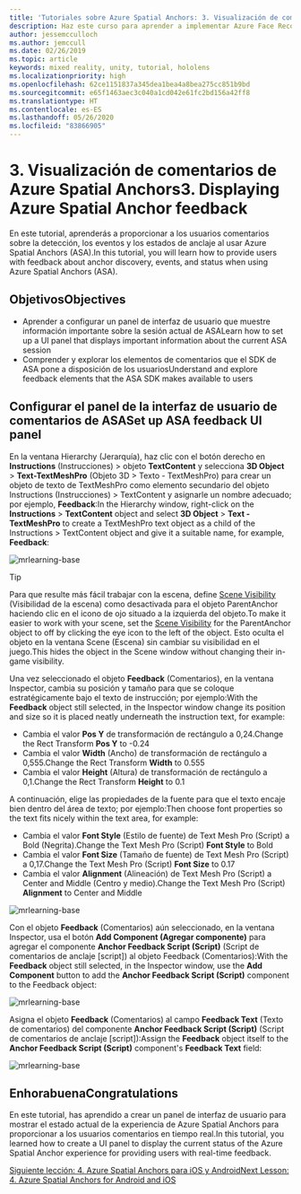 ```yaml
---
title: 'Tutoriales sobre Azure Spatial Anchors: 3. Visualización de comentarios de Azure Spatial Anchors'
description: Haz este curso para aprender a implementar Azure Face Recognition dentro de una aplicación de realidad mixta.
author: jessemcculloch
ms.author: jemccull
ms.date: 02/26/2019
ms.topic: article
keywords: mixed reality, unity, tutorial, hololens
ms.localizationpriority: high
ms.openlocfilehash: 62ce1151837a345dea1bea4a8bea275cc851b9bd
ms.sourcegitcommit: e65f1463aec3c040a1cd042e61fc2bd156a42ff8
ms.translationtype: HT
ms.contentlocale: es-ES
ms.lasthandoff: 05/26/2020
ms.locfileid: "83866905"
---
```

# <a name="3-displaying-azure-spatial-anchor-feedback"></a><span data-ttu-id="40ed7-105">3. Visualización de comentarios de Azure Spatial Anchors</span><span class="sxs-lookup"><span data-stu-id="40ed7-105">3. Displaying Azure Spatial Anchor feedback</span></span>

<span data-ttu-id="40ed7-106">En este tutorial, aprenderás a proporcionar a los usuarios comentarios sobre la detección, los eventos y los estados de anclaje al usar Azure Spatial Anchors (ASA).</span><span class="sxs-lookup"><span data-stu-id="40ed7-106">In this tutorial, you will learn how to provide users with feedback about anchor discovery, events, and status when using Azure Spatial Anchors (ASA).</span></span>

## <a name="objectives"></a><span data-ttu-id="40ed7-107">Objetivos</span><span class="sxs-lookup"><span data-stu-id="40ed7-107">Objectives</span></span>

* <span data-ttu-id="40ed7-108">Aprender a configurar un panel de interfaz de usuario que muestre información importante sobre la sesión actual de ASA</span><span class="sxs-lookup"><span data-stu-id="40ed7-108">Learn how to set up a UI panel that displays important information about the current ASA session</span></span>
* <span data-ttu-id="40ed7-109">Comprender y explorar los elementos de comentarios que el SDK de ASA pone a disposición de los usuarios</span><span class="sxs-lookup"><span data-stu-id="40ed7-109">Understand and explore feedback elements that the ASA SDK makes available to users</span></span>

## <a name="set-up-asa-feedback-ui-panel"></a><span data-ttu-id="40ed7-110">Configurar el panel de la interfaz de usuario de comentarios de ASA</span><span class="sxs-lookup"><span data-stu-id="40ed7-110">Set up ASA feedback UI panel</span></span>

<span data-ttu-id="40ed7-111">En la ventana Hierarchy (Jerarquía), haz clic con el botón derecho en **Instructions** (Instrucciones) > objeto **TextContent** y selecciona **3D Object** > **Text-TextMeshPro** (Objeto 3D > Texto - TextMeshPro) para crear un objeto de texto de TextMeshPro como elemento secundario del objeto Instructions (Instrucciones) > TextContent y asignarle un nombre adecuado; por ejemplo, **Feedback**:</span><span class="sxs-lookup"><span data-stu-id="40ed7-111">In the Hierarchy window, right-click on the **Instructions** > **TextContent** object and select **3D Object** > **Text - TextMeshPro** to create a TextMeshPro text object as a child of the Instructions > TextContent object and give it a suitable name, for example, **Feedback**:</span></span>

![mrlearning-base](images/mrlearning-asa/tutorial3-section1-step1-1.png)

> [!TIP]
> <span data-ttu-id="40ed7-113">Para que resulte más fácil trabajar con la escena, define <a href="https://docs.unity3d.com/Manual/SceneVisibility.html" target="_blank">Scene Visibility</a> (Visibilidad de la escena) como desactivada para el objeto ParentAnchor haciendo clic en el icono de ojo situado a la izquierda del objeto.</span><span class="sxs-lookup"><span data-stu-id="40ed7-113">To make it easier to work with your scene, set the  <a href="https://docs.unity3d.com/Manual/SceneVisibility.html" target="_blank">Scene Visibility</a> for the ParentAnchor object to off by clicking the eye icon to the left of the object.</span></span> <span data-ttu-id="40ed7-114">Esto oculta el objeto en la ventana Scene (Escena) sin cambiar su visibilidad en el juego.</span><span class="sxs-lookup"><span data-stu-id="40ed7-114">This hides the object in the Scene window without changing their in-game visibility.</span></span>

<span data-ttu-id="40ed7-115">Una vez seleccionado el objeto **Feedback** (Comentarios), en la ventana Inspector, cambia su posición y tamaño para que se coloque estratégicamente bajo el texto de instrucción; por ejemplo:</span><span class="sxs-lookup"><span data-stu-id="40ed7-115">With the **Feedback** object still selected, in the Inspector window change its position and size so it is placed neatly underneath the instruction text, for example:</span></span>

* <span data-ttu-id="40ed7-116">Cambia el valor **Pos Y** de transformación de rectángulo a 0,24.</span><span class="sxs-lookup"><span data-stu-id="40ed7-116">Change the Rect Transform **Pos Y** to -0.24</span></span>
* <span data-ttu-id="40ed7-117">Cambia el valor **Width** (Ancho) de transformación de rectángulo a 0,555.</span><span class="sxs-lookup"><span data-stu-id="40ed7-117">Change the Rect Transform **Width** to 0.555</span></span>
* <span data-ttu-id="40ed7-118">Cambia el valor **Height** (Altura) de transformación de rectángulo a 0,1.</span><span class="sxs-lookup"><span data-stu-id="40ed7-118">Change the Rect Transform **Height** to 0.1</span></span>

<span data-ttu-id="40ed7-119">A continuación, elige las propiedades de la fuente para que el texto encaje bien dentro del área de texto; por ejemplo:</span><span class="sxs-lookup"><span data-stu-id="40ed7-119">Then choose font properties so the text fits nicely within the text area, for example:</span></span>

* <span data-ttu-id="40ed7-120">Cambia el valor **Font Style** (Estilo de fuente) de Text Mesh Pro (Script) a Bold (Negrita).</span><span class="sxs-lookup"><span data-stu-id="40ed7-120">Change the Text Mesh Pro (Script) **Font Style** to Bold</span></span>
* <span data-ttu-id="40ed7-121">Cambia el valor **Font Size** (Tamaño de fuente) de Text Mesh Pro (Script) a 0,17.</span><span class="sxs-lookup"><span data-stu-id="40ed7-121">Change the Text Mesh Pro (Script) **Font Size** to 0.17</span></span>
* <span data-ttu-id="40ed7-122">Cambia el valor **Alignment** (Alineación) de Text Mesh Pro (Script) a Center and Middle (Centro y medio).</span><span class="sxs-lookup"><span data-stu-id="40ed7-122">Change the Text Mesh Pro (Script) **Alignment** to Center and Middle</span></span>

![mrlearning-base](images/mrlearning-asa/tutorial3-section1-step1-2.png)

<span data-ttu-id="40ed7-124">Con el objeto **Feedback** (Comentarios) aún seleccionado, en la ventana Inspector, usa el botón **Add Component (Agregar componente)** para agregar el componente **Anchor Feedback Script (Script)** (Script de comentarios de anclaje [script]) al objeto Feedback (Comentarios):</span><span class="sxs-lookup"><span data-stu-id="40ed7-124">With the **Feedback** object still selected, in the Inspector window, use the **Add Component** button to add the **Anchor Feedback Script (Script)** component to the Feedback object:</span></span>

![mrlearning-base](images/mrlearning-asa/tutorial3-section1-step1-3.png)

<span data-ttu-id="40ed7-126">Asigna el objeto **Feedback** (Comentarios) al campo **Feedback Text** (Texto de comentarios) del componente **Anchor Feedback Script (Script)** (Script de comentarios de anclaje [script]):</span><span class="sxs-lookup"><span data-stu-id="40ed7-126">Assign the **Feedback** object itself to the **Anchor Feedback Script (Script)** component's **Feedback Text** field:</span></span>

![mrlearning-base](images/mrlearning-asa/tutorial3-section1-step1-4.png)

## <a name="congratulations"></a><span data-ttu-id="40ed7-128">Enhorabuena</span><span class="sxs-lookup"><span data-stu-id="40ed7-128">Congratulations</span></span>

<span data-ttu-id="40ed7-129">En este tutorial, has aprendido a crear un panel de interfaz de usuario para mostrar el estado actual de la experiencia de Azure Spatial Anchors para proporcionar a los usuarios comentarios en tiempo real.</span><span class="sxs-lookup"><span data-stu-id="40ed7-129">In this tutorial, you learned how to create a UI panel to display the current status of the Azure Spatial Anchor experience for providing users with real-time feedback.</span></span>

[<span data-ttu-id="40ed7-130">Siguiente lección: 4. Azure Spatial Anchors para iOS y Android</span><span class="sxs-lookup"><span data-stu-id="40ed7-130">Next Lesson: 4. Azure Spatial Anchors for Android and iOS</span></span>](mrlearning-asa-ch4.md)
